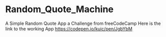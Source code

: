 # Random_Quote_Machine
A Simple Random Quote App a Challenge from freeCodeCamp
Here is the link to the working App https://codepen.io/kuic/pen/JgbYbM
